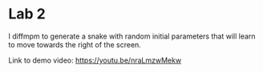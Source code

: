 # Lab 2

I diffmpm to generate a snake with random initial parameters that will learn to move towards the right of the screen.

Link to demo video:
https://youtu.be/nraLmzwMekw